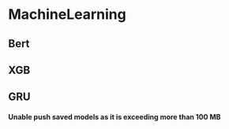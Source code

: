# MachineLearning

## Bert 

## XGB

## GRU

#### Unable push saved models as it is exceeding more than 100 MB
